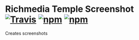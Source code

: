 # Richmedia Temple Screenshot [![Travis](https://img.shields.io/travis/mediamonks/richmedia-temple-screenshot.svg)](https://travis-ci.org/mediamonks/richmedia-temple-screenshot) [![npm](https://img.shields.io/npm/v/@mediamonks/richmedia-temple-screenshot.svg?maxAge=2592000)](https://www.npmjs.com/package/@mediamonks/richmedia-temple-screenshot) [![npm](https://img.shields.io/npm/dm/@mediamonks/richmedia-temple-screenshot.svg?maxAge=2592000)](https://www.npmjs.com/package/@mediamonks/richmedia-temple-screenshot)
Creates screenshots
